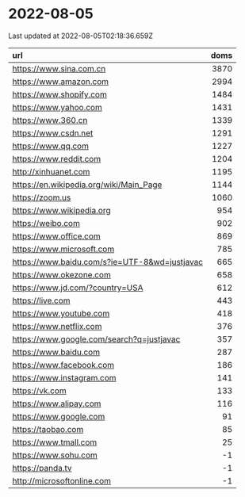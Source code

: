 # 2022-08-05

<!-- BEGIN -->
Last updated at 2022-08-05T02:18:36.659Z

url | doms
:- | -:
https://www.sina.com.cn | 3870
https://www.amazon.com | 2994
https://www.shopify.com | 1484
https://www.yahoo.com | 1431
https://www.360.cn | 1339
https://www.csdn.net | 1291
https://www.qq.com | 1227
https://www.reddit.com | 1204
http://xinhuanet.com | 1195
https://en.wikipedia.org/wiki/Main_Page | 1144
https://zoom.us | 1060
https://www.wikipedia.org | 954
https://weibo.com | 902
https://www.office.com | 869
https://www.microsoft.com | 785
https://www.baidu.com/s?ie=UTF-8&wd=justjavac | 665
https://www.okezone.com | 658
https://www.jd.com/?country=USA | 612
https://live.com | 443
https://www.youtube.com | 418
https://www.netflix.com | 376
https://www.google.com/search?q=justjavac | 357
https://www.baidu.com | 287
https://www.facebook.com | 186
https://www.instagram.com | 141
https://vk.com | 133
https://www.alipay.com | 116
https://www.google.com | 91
https://taobao.com | 85
https://www.tmall.com | 25
https://www.sohu.com | -1
https://panda.tv | -1
http://microsoftonline.com | -1
<!-- END -->
